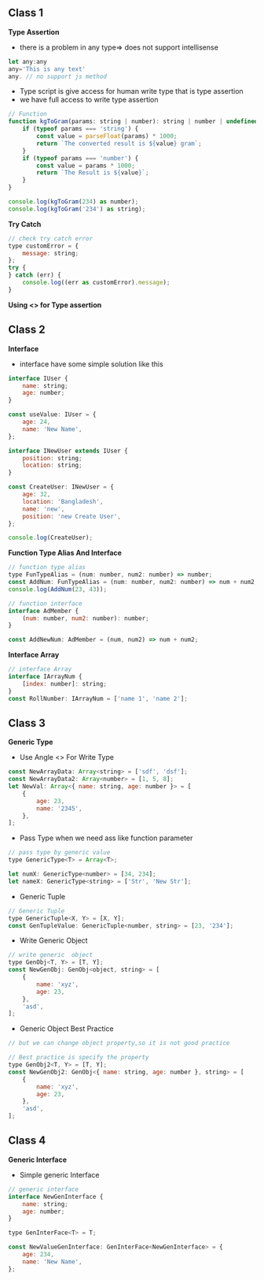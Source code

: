 ## Class 1

**Type Assertion**

- there is a problem in any type=> does not support intellisense

```javascript
let any:any
any='This is any text'
any. // no support js method
```

- Type script is give access for human write type that is type assertion
- we have full access to write type assertion

```javascript
// Function
function kgToGram(params: string | number): string | number | undefined {
	if (typeof params === 'string') {
		const value = parseFloat(params) * 1000;
		return `The converted result is ${value} gram`;
	}
	if (typeof params === 'number') {
		const value = params * 1000;
		return `The Result is ${value}`;
	}
}

console.log(kgToGram(234) as number);
console.log(kgToGram('234') as string);
```

**Try Catch**

```javascript
// check try catch error
type customError = {
	message: string;
};
try {
} catch (err) {
	console.log((err as customError).message);
}
```

**Using <> for Type assertion**

## Class 2

**Interface**

- interface have some simple solution like this

```javascript
interface IUser {
	name: string;
	age: number;
}

const useValue: IUser = {
	age: 24,
	name: 'New Name',
};

interface INewUser extends IUser {
	position: string;
	location: string;
}

const CreateUser: INewUser = {
	age: 32,
	location: 'Bangladesh',
	name: 'new',
	position: 'new Create User',
};

console.log(CreateUser);
```

**Function Type Alias And Interface**

```javascript
// function type alias
type FunTypeAlias = (num: number, num2: number) => number;
const AddNum: FunTypeAlias = (num: number, num2: number) => num + num2;
console.log(AddNum(23, 43));

// function interface
interface AdMember {
	(num: number, num2: number): number;
}

const AddNewNum: AdMember = (num, num2) => num + num2;
```

**Interface Array**

```javascript
// interface Array
interface IArrayNum {
	[index: number]: string;
}
const RollNumber: IArrayNum = ['name 1', 'name 2'];
```

## Class 3

**Generic Type**

- Use Angle <> For Write Type

```javascript
const NewArrayData: Array<string> = ['sdf', 'dsf'];
const NewArrayData2: Array<number> = [1, 5, 8];
let NewVal: Array<{ name: string, age: number }> = [
	{
		age: 23,
		name: '2345',
	},
];
```

- Pass Type when we need ass like function parameter

```javascript
// pass type by generic value
type GenericType<T> = Array<T>;

let numX: GenericType<number> = [34, 234];
let nameX: GenericType<string> = ['Str', 'New Str'];
```

- Generic Tuple

```javascript
// Generic Tuple
type GenericTuple<X, Y> = [X, Y];
const GenTupleValue: GenericTuple<number, string> = [23, '234'];
```

- Write Generic Object

```javascript
// write generic  object
type GenObj<T, Y> = [T, Y];
const NewGenObj: GenObj<object, string> = [
	{
		name: 'xyz',
		age: 23,
	},
	'asd',
];
```

- Generic Object Best Practice

```javascript
// but we can change object property,so it is not good practice

// Best practice is specify the property
type GenObj2<T, Y> = [T, Y];
const NewGenObj2: GenObj<{ name: string, age: number }, string> = [
	{
		name: 'xyz',
		age: 23,
	},
	'asd',
];
```

## Class 4

**Generic Interface**

- Simple generic Interface

```javascript
// generic interface
interface NewGenInterface {
	name: string;
	age: number;
}

type GenInterFace<T> = T;

const NewValueGenInterface: GenInterFace<NewGenInterface> = {
	age: 234,
	name: 'New Name',
};
```
